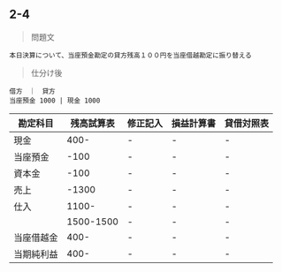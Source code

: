 ## 2-4
> 問題文
```
本日決算について、当座預金勘定の貸方残高１００円を当座借越勘定に振り替える
```
>仕分け後
```
借方　｜　貸方
当座預金 1000 | 現金 1000
```

|勘定科目|残高試算表|修正記入|損益計算書|貸借対照表|
|  ------  |-----  |------|  ------|-----|
|現金|400-|-|-|-|
|当座預金|-100|-|-|-|
|資本金|-100|-|-|-|
|売上|-1300|-|-|-|
|仕入|1100-|-|-|-|
||1500-1500|-|-|-|
|当座借越金|400-|-|-|-|
当期純利益|400-|-|-|-|
